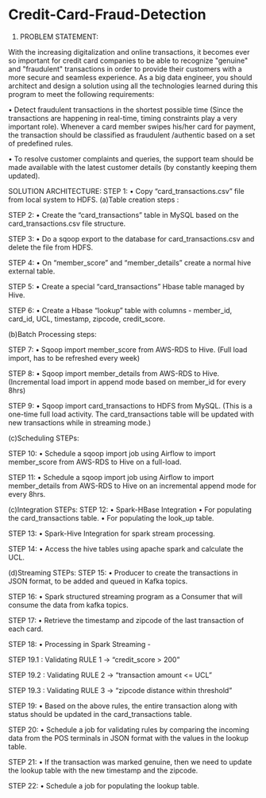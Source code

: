 # Credit-Card-Fraud-Detection

1. PROBLEM STATEMENT:

With the increasing digitalization and online transactions, it becomes ever so important for credit card companies to be able to recognize "genuine" and "fraudulent" transactions in order to provide their customers with a more secure and seamless experience. As a big data engineer, you should architect and design a solution using all the technologies learned during this program to meet the following requirements:

• Detect fraudulent transactions in the shortest possible time (Since the transactions are happening in real-time, timing constraints play a very important role). Whenever a card member swipes his/her card for payment, the transaction should be classified as fraudulent /authentic based on a set of predefined rules.

• To resolve customer complaints and queries, the support team should be made available with the latest customer details (by constantly keeping them updated).

SOLUTION ARCHITECTURE:
STEP 1: 
  • Copy “card_transactions.csv” file from local system to HDFS. (a)Table creation steps :

STEP 2:
  • Create the “card_transactions” table in MySQL based on the card_transactions.csv file structure.

STEP 3: 
  • Do a sqoop export to the database for card_transactions.csv and delete the file from HDFS.

STEP 4: 
  • On “member_score” and “member_details” create a normal hive external table.

STEP 5: 
  • Create a special “card_transactions” Hbase table managed by Hive.

STEP 6: 
  • Create a Hbase “lookup” table with columns - member_id, card_id, UCL, timestamp, zipcode, credit_score.

(b)Batch Processing steps:

STEP 7: 
  • Sqoop import member_score from AWS-RDS to Hive. (Full load import, has to be refreshed every week)

STEP 8: 
  • Sqoop import member_details from AWS-RDS to Hive. (Incremental load import in append mode based on member_id for every 8hrs)

STEP 9: 
  • Sqoop import card_transactions to HDFS from MySQL. (This is a one-time full load activity. The card_transactions table will be updated with new transactions while in streaming mode.)

(c)Scheduling STEPs:

STEP 10: 
  • Schedule a sqoop import job using Airflow to import member_score from AWS-RDS to Hive on a full-load.

STEP 11: 
  • Schedule a sqoop import job using Airflow to import member_details from AWS-RDS to Hive on an incremental append mode for every 8hrs.

(c)Integration STEPs: 
STEP 12: 
  • Spark-HBase Integration
  • For populating the card_transactions table. 
  • For populating the look_up table.

STEP 13: 
  • Spark-Hive Integration for spark stream processing.

STEP 14: 
  • Access the hive tables using apache spark and calculate the UCL.

(d)Streaming STEPs: 
STEP 15: 
  • Producer to create the transactions in JSON format, to be added and queued in Kafka topics.

STEP 16: 
  • Spark structured streaming program as a Consumer that will consume the data from kafka topics.

STEP 17: 
  • Retrieve the timestamp and zipcode of the last transaction of each card.

STEP 18: 
  • Processing in Spark Streaming -

STEP 19.1 : Validating RULE 1 -> “credit_score > 200”

STEP 19.2 : Validating RULE 2 -> “transaction amount <= UCL”

STEP 19.3 : Validating RULE 3 -> “zipcode distance within threshold”

STEP 19: 
  • Based on the above rules, the entire transaction along with status should be updated in the card_transactions table.

STEP 20: 
  • Schedule a job for validating rules by comparing the incoming data from the POS terminals in JSON format with the values in the lookup table.

STEP 21: 
  • If the transaction was marked genuine, then we need to update the lookup table with the new timestamp and the zipcode.

STEP 22: 
  • Schedule a job for populating the lookup table.
